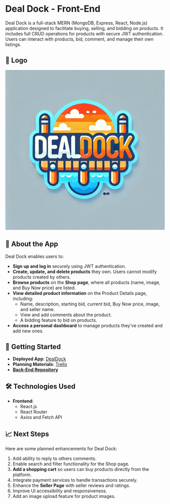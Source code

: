 # Deal Dock - Front-End
Deal Dock is a full-stack MERN (MongoDB, Express, React, Node.js) application designed to facilitate buying, selling, and bidding on products. It includes full CRUD operations for products with secure JWT authentication. Users can interact with products, bid, comment, and manage their own listings.

## 📸 Logo
*![(DealDock Logo)](public/deal-dock-logo.png)*

## 📖 About the App
Deal Dock enables users to:
- **Sign up and log in** securely using JWT authentication.
- **Create, update, and delete products** they own. Users cannot modify products created by others.
- **Browse products** on the **Shop page**, where all products (name, image, and Buy Now price) are listed.
- **View detailed product information** on the Product Details page, including:
  - Name, description, starting bid, current bid, Buy Now price, image, and seller name.
  - View and add comments about the product.
  - A bidding feature to bid on products.
- **Access a personal dashboard** to manage products they’ve created and add new ones.

## 🚀 Getting Started
- **Deployed App**: [DealDock](https://dealdock.netlify.app/)
- **Planning Materials**: [Trello](https://trello.com/b/tzczPjmw/dealdock)
- [**Back-End Repository**](https://github.com/lh-25/DealDock-Backend)

## 🛠️ Technologies Used
- **Frontend**:
  - React.js
  - React Router
  - Axios and Fetch API

## 📈 Next Steps
Here are some planned enhancements for Deal Dock:
1. Add ability to reply to others comments.
3. Enable search and filter functionality for the Shop page.
4. **Add a shopping cart** so users can buy products directly from the platform.
5. Integrate payment services to handle transactions securely.
6. Enhance the **Seller Page** with seller reviews and ratings.
7. Improve UI accessibility and responsiveness.
8. Add an image upload feature for product images.

